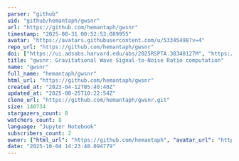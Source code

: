 ```yaml
---
parser: "github"
uid: "github/hemantaph/gwsnr"
url: "https://github.com/hemantaph/gwsnr"
timestamp: "2025-08-31 00:52:53.089955"
avatar: "https://avatars.githubusercontent.com/u/53345498?v=4"
repo_url: "https://github.com/hemantaph/gwsnr"
doi: ["https://ui.adsabs.harvard.edu/abs/2025RSPTA.38340127M", "https://ui.adsabs.harvard.edu/abs/2024arXiv241209888P", "https://ui.adsabs.harvard.edu/abs/2025ascl.soft08011P/abstract"]
title: "gwsnr: Gravitational Wave Signal-to-Noise Ratio computation"
name: "gwsnr"
full_name: "hemantaph/gwsnr"
html_url: "https://github.com/hemantaph/gwsnr"
created_at: "2023-04-12T05:40:40Z"
updated_at: "2025-08-25T10:22:54Z"
clone_url: "https://github.com/hemantaph/gwsnr.git"
size: 140734
stargazers_count: 8
watchers_count: 8
language: "Jupyter Notebook"
subscribers_count: 2
owner: {"html_url": "https://github.com/hemantaph", "avatar_url": "https://avatars.githubusercontent.com/u/53345498?v=4", "login": "hemantaph", "type": "User"}
date: "2025-10-04 14:23:48.094779"
---
```

